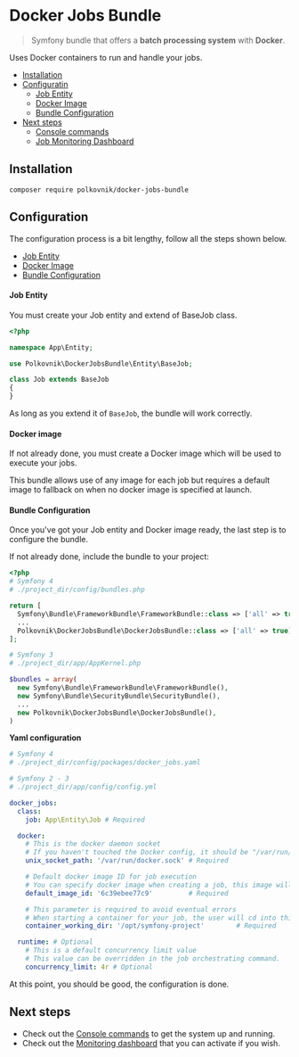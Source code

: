  Docker Jobs Bundle
===================
> Symfony bundle that offers a **batch processing system** with **Docker**.

Uses Docker containers to run and handle your jobs.

* [Installation](#installation)
* [Configuratin](#configuration)
  * [Job Entity](#job-entity)
  * [Docker Image](#docker-image)
  * [Bundle Configuration](#bundle-configuration)
* [Next steps](#next-steps)
  * [Console commands](#docs/console.md)
  * [Job Monitoring Dashboard](#docs/dashboard.md)

Installation
------------

    composer require polkovnik/docker-jobs-bundle


Configuration
-------------
The configuration process is a bit lengthy, follow all the steps shown below.

* [Job Entity](#job-entity)
* [Docker Image](#docker-image)
* [Bundle Configuration](#bundle-configuration)



#### Job Entity
You must create your Job entity and extend of BaseJob class.
```php
<?php

namespace App\Entity;

use Polkovnik\DockerJobsBundle\Entity\BaseJob;

class Job extends BaseJob
{
}

```
As long as you extend it of `BaseJob`, the bundle will work correctly.


#### Docker image
If not already done, you must create a Docker image which will be used to execute your jobs.  

This bundle allows use of any image for each job but requires a default image to fallback on when no docker image is specified at launch.


#### Bundle Configuration
Once you've got your Job entity and Docker image ready, the last step is to configure the bundle.

If not already done, include the bundle to your project:
```php
<?php
# Symfony 4
# ./project_dir/config/bundles.php

return [
  Symfony\Bundle\FrameworkBundle\FrameworkBundle::class => ['all' => true],
  ...
  Polkovnik\DockerJobsBundle\DockerJobsBundle::class => ['all' => true],
];

# Symfony 3
# ./project_dir/app/AppKernel.php

$bundles = array(
  new Symfony\Bundle\FrameworkBundle\FrameworkBundle(),
  new Symfony\Bundle\SecurityBundle\SecurityBundle(),
  ...
  new Polkovnik\DockerJobsBundle\DockerJobsBundle(),
)

```
**Yaml configuration**
```yaml
# Symfony 4
# ./project_dir/config/packages/docker_jobs.yaml

# Symfony 2 - 3
# ./project_dir/app/config/config.yml

docker_jobs:
  class:
    job: App\Entity\Job # Required

  docker:
    # This is the docker daemon socket
    # If you haven't touched the Docker config, it should be "/var/run/docker.sock" by default
    unix_socket_path: '/var/run/docker.sock' # Required

    # Default docker image ID for job execution
    # You can specify docker image when creating a job, this image will be used if no image is specified at creation.
    default_image_id: '6c39ebee77c9'         # Required

    # This parameter is required to avoid eventual errors
    # When starting a container for your job, the user will cd into this directory.
    container_working_dir: '/opt/symfony-project'        # Required

  runtime: # Optional
    # This is a default concurrency limit value
    # This value can be overridden in the job orchestrating command.
    concurrency_limit: 4r # Optional

```

At this point, you should be good, the configuration is done.  

Next steps
---------
 - Check out the [Console commands](#docs/console.md) to get the system up and running.
 - Check out the [Monitoring dashboard](#docs/dashboard.md) that you can activate if you wish.
